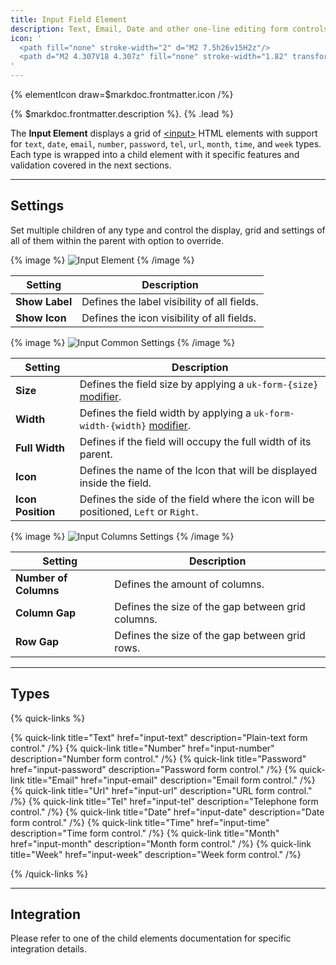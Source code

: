 ```yaml
---
title: Input Field Element
description: Text, Email, Date and other one-line editing form controls
icon: '
  <path fill="none" stroke-width="2" d="M2 7.5h26v15H2z"/>
  <path d="M2 4.307V18 4.307z" fill="none" stroke-width="1.82" transform="matrix(1 0 0 .601 4.5982 8.74573)"/>
'
---
```


{% elementIcon draw=$markdoc.frontmatter.icon /%}

{% $markdoc.frontmatter.description %}. {% .lead %}

The **Input Element** displays a grid of [\<input\>](https://developer.mozilla.org/en-US/docs/Web/HTML/Element/input) HTML elements with support for `text`, `date`, `email`, `number`, `password`, `tel`, `url`, `month`, `time`, and `week` types. Each type is wrapped into a child element with it specific features and validation covered in the next sections.

---

## Settings

Set multiple children of any type and control the display, grid and settings of all of them within the parent with option to override.

{% image %}
![Input Element](/assets/ytp/forms/fields/input.webp)
{% /image %}

| Setting | Description |
| ------- | ----------- |
| **Show Label** | Defines the label visibility of all fields. |
| **Show Icon** | Defines the icon visibility of all fields. |

{% image %}
![Input Common Settings](/assets/ytp/forms/fields/input-commons.webp)
{% /image %}

| Setting | Description |
| ------ | ----------- |
| **Size** | Defines the field size by applying a `uk-form-{size}` [modifier](https://getuikit.com/docs/form#size-modifiers). |
| **Width** | Defines the field width by applying a `uk-form-width-{width}` [modifier](https://getuikit.com/docs/form#width-modifiers). |
| **Full Width** | Defines if the field will occupy the full width of its parent. |
| **Icon** | Defines the name of the Icon that will be displayed inside the field. |
| **Icon Position** | Defines the side of the field where the icon will be positioned, `Left` or `Right`. |

{% image %}
![Input Columns Settings](/assets/ytp/forms/fields/input-grid.webp)
{% /image %}

| Setting | Description |
| ------- | ----------- |
| **Number of Columns** | Defines the amount of columns. |
| **Column Gap** | Defines the size of the gap between grid columns. |
| **Row Gap** | Defines the size of the gap between grid rows. |

---

## Types

{% quick-links %}

{% quick-link title="Text" href="input-text" description="Plain-text form control." /%}
{% quick-link title="Number" href="input-number" description="Number form control." /%}
{% quick-link title="Password" href="input-password" description="Password form control." /%}
{% quick-link title="Email" href="input-email" description="Email form control." /%}
{% quick-link title="Url" href="input-url" description="URL form control." /%}
{% quick-link title="Tel" href="input-tel" description="Telephone form control." /%}
{% quick-link title="Date" href="input-date" description="Date form control." /%}
{% quick-link title="Time" href="input-time" description="Time form control." /%}
{% quick-link title="Month" href="input-month" description="Month form control." /%}
{% quick-link title="Week" href="input-week" description="Week form control." /%}

{% /quick-links %}

---

## Integration

Please refer to one of the child elements documentation for specific integration details.
